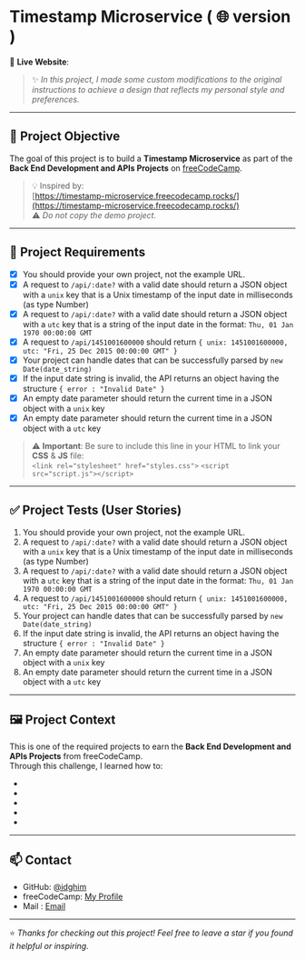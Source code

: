 # Timestamp Microservice ( 🌐 version ) 

🔗 **Live Website**: []()

> ✨ *In this project, I made some custom modifications to the original instructions to achieve a design that reflects my personal style and preferences.*

---
## 🎯 Project Objective

The goal of this project is to build a **Timestamp Microservice** as part of the **Back End Development and APIs Projects** on [freeCodeCamp](https://www.freecodecamp.org/).

> 💡 Inspired by:  
[https://timestamp-microservice.freecodecamp.rocks/](https://timestamp-microservice.freecodecamp.rocks/)  
⚠️ *Do not copy the demo project.*

---

## 📌 Project Requirements

- [x] You should provide your own project, not the example URL.
- [x] A request to `/api/:date?` with a valid date should return a JSON object with a `unix` key that is a Unix timestamp of the input date in milliseconds (as type Number)
- [x] A request to `/api/:date?` with a valid date should return a JSON object with a `utc` key that is a string of the input date in the format: `Thu, 01 Jan 1970 00:00:00 GMT`
- [x] A request to `/api/1451001600000` should return `{ unix: 1451001600000, utc: "Fri, 25 Dec 2015 00:00:00 GMT" }`
- [x] Your project can handle dates that can be successfully parsed by `new Date(date_string)`
- [x] If the input date string is invalid, the API returns an object having the structure `{ error : "Invalid Date" }`
- [x] An empty date parameter should return the current time in a JSON object with a `unix` key
- [x] An empty date parameter should return the current time in a JSON object with a `utc` key 

> ⚠️ **Important**: Be sure to include this line in your HTML to link your **CSS** & **JS** file:  
> `<link rel="stylesheet" href="styles.css">`
> `<script src="script.js"></script>`

---

## ✅ Project Tests (User Stories)

1. You should provide your own project, not the example URL.
2. A request to `/api/:date?` with a valid date should return a JSON object with a `unix` key that is a Unix timestamp of the input date in milliseconds (as type Number)
3. A request to `/api/:date?` with a valid date should return a JSON object with a `utc` key that is a string of the input date in the format: `Thu, 01 Jan 1970 00:00:00 GMT`
4. A request to `/api/1451001600000` should return `{ unix: 1451001600000, utc: "Fri, 25 Dec 2015 00:00:00 GMT" }`
5. Your project can handle dates that can be successfully parsed by `new Date(date_string)`
6. If the input date string is invalid, the API returns an object having the structure `{ error : "Invalid Date" }`
7. An empty date parameter should return the current time in a JSON object with a `unix` key
8.  An empty date parameter should return the current time in a JSON object with a `utc` key 

---

## 🖼️ Project Context

This is one of the required projects to earn the **Back End Development and APIs Projects** from freeCodeCamp.  
Through this challenge, I learned how to:

-  
-
-
-
-

---

## 📫 Contact

- GitHub: [@idghim](https://github.com/idghim)  
- freeCodeCamp: [My Profile](https://www.freecodecamp.org/IchemD)
- Mail : [Email](ichemdghim@gmail.com)

---

⭐ *Thanks for checking out this project! Feel free to leave a star if you found it helpful or inspiring.*

